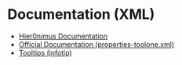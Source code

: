 # Documentation (XML)

- [Hier0nimus Documentation](../hier0nimus-tutorials/00-documentation/readme.md)
- [Official Documentation (properties-toolone.xml)](./properties-toolone.xml)
- [Tooltips (infotip)](./infotips.md)
